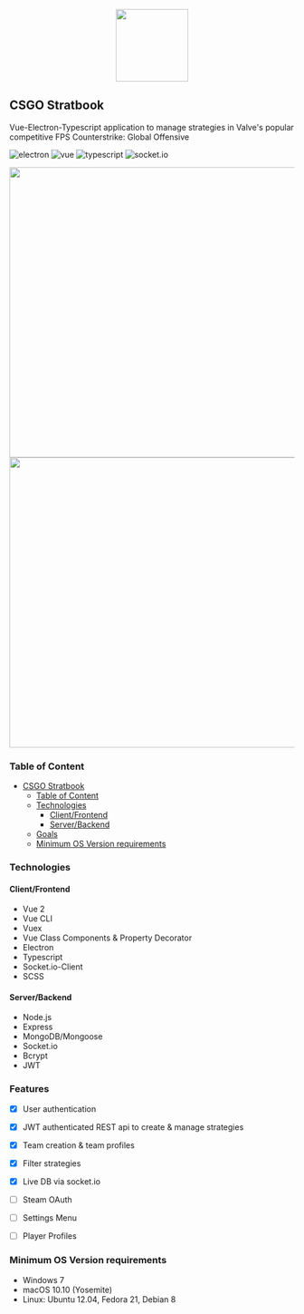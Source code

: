<p align="center">
  <img src=".readme/logo_dark.png" width="128">
</p>

## CSGO Stratbook

Vue-Electron-Typescript application to manage strategies in Valve's popular competitive FPS Counterstrike: Global Offensive

![electron](https://img.shields.io/badge/electron-8.3.2-blue.svg)
![vue](https://img.shields.io/badge/vue-2.6.11-blue.svg)
![typescript](https://img.shields.io/badge/typescript-3.7.5-blue.svg)
![socket.io](https://img.shields.io/badge/socket.io-2.3.0-blue.svg)

<img src="https://i.imgur.com/kf87rQD.png" width="512"> <img src="https://i.imgur.com/UJehjxX.png" width="512">


### Table of Content

- [CSGO Stratbook](#csgo-stratbook)
  - [Table of Content](#table-of-content)
  - [Technologies](#technologies)
    - [Client/Frontend](#clientfrontend)
    - [Server/Backend](#serverbackend)
  - [Goals](#goals)
  - [Minimum OS Version requirements](#minimum-os-version-requirements)

### Technologies

#### Client/Frontend

- Vue 2
- Vue CLI
- Vuex
- Vue Class Components & Property Decorator
- Electron
- Typescript
- Socket.io-Client
- SCSS

#### Server/Backend

- Node.js
- Express
- MongoDB/Mongoose
- Socket.io
- Bcrypt
- JWT

### Features

- [x] User authentication
- [x] JWT authenticated REST api to create & manage strategies
- [x] Team creation & team profiles
- [x] Filter strategies
- [x] Live DB via socket.io

- [ ] Steam OAuth
- [ ] Settings Menu
- [ ] Player Profiles


### Minimum OS Version requirements

- Windows 7
- macOS 10.10 (Yosemite)
- Linux: Ubuntu 12.04, Fedora 21, Debian 8
